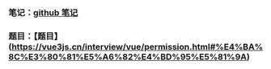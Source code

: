 ### 笔记：[github 笔记](https://github.com/sisterAn/blog?tab=readme-ov-file)
### 题目：【题目】(https://vue3js.cn/interview/vue/permission.html#%E4%BA%8C%E3%80%81%E5%A6%82%E4%BD%95%E5%81%9A)
